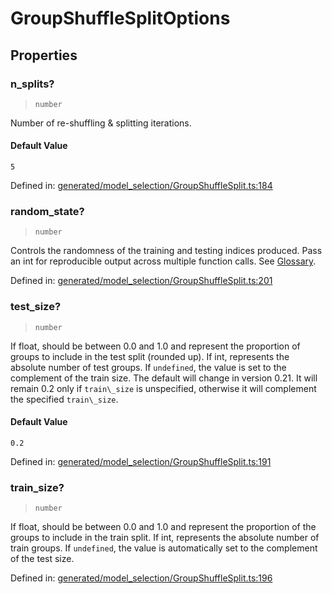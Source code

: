 # GroupShuffleSplitOptions

## Properties

### n\_splits?

> `number`

Number of re-shuffling & splitting iterations.

#### Default Value

`5`

Defined in:  [generated/model\_selection/GroupShuffleSplit.ts:184](https://github.com/transitive-bullshit/scikit-learn-ts/blob/122b3c0/packages/sklearn/src/generated/model_selection/GroupShuffleSplit.ts#L184)

### random\_state?

> `number`

Controls the randomness of the training and testing indices produced. Pass an int for reproducible output across multiple function calls. See [Glossary](../../glossary.html#term-random_state).

Defined in:  [generated/model\_selection/GroupShuffleSplit.ts:201](https://github.com/transitive-bullshit/scikit-learn-ts/blob/122b3c0/packages/sklearn/src/generated/model_selection/GroupShuffleSplit.ts#L201)

### test\_size?

> `number`

If float, should be between 0.0 and 1.0 and represent the proportion of groups to include in the test split (rounded up). If int, represents the absolute number of test groups. If `undefined`, the value is set to the complement of the train size. The default will change in version 0.21. It will remain 0.2 only if `train\_size` is unspecified, otherwise it will complement the specified `train\_size`.

#### Default Value

`0.2`

Defined in:  [generated/model\_selection/GroupShuffleSplit.ts:191](https://github.com/transitive-bullshit/scikit-learn-ts/blob/122b3c0/packages/sklearn/src/generated/model_selection/GroupShuffleSplit.ts#L191)

### train\_size?

> `number`

If float, should be between 0.0 and 1.0 and represent the proportion of the groups to include in the train split. If int, represents the absolute number of train groups. If `undefined`, the value is automatically set to the complement of the test size.

Defined in:  [generated/model\_selection/GroupShuffleSplit.ts:196](https://github.com/transitive-bullshit/scikit-learn-ts/blob/122b3c0/packages/sklearn/src/generated/model_selection/GroupShuffleSplit.ts#L196)
